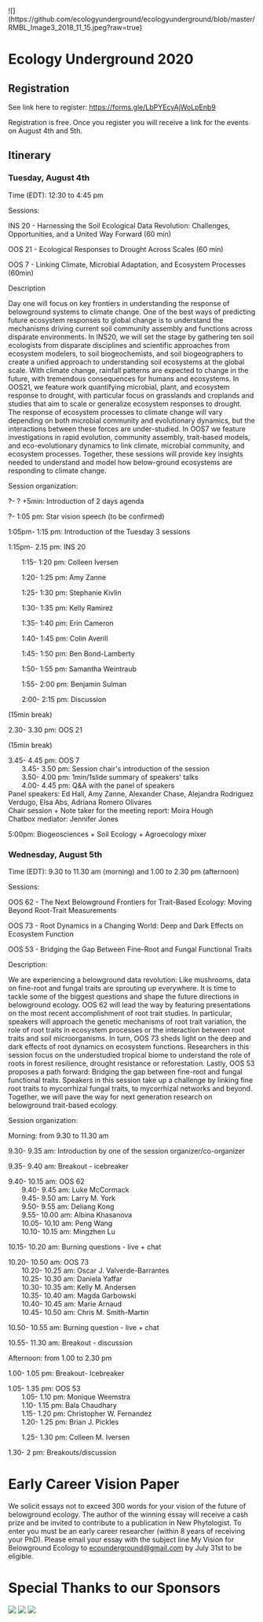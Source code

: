<meta name="google-site-verification" content="yChs9SYO9StPknt31jku93Rq1j5V8WQXG57jUGC2ybw" />
![](https://github.com/ecologyunderground/ecologyunderground/blob/master/RMBL_Image3_2018_11_15.jpeg?raw=true)


# **Ecology Underground 2020** 


## **Registration**
See link here to register: https://forms.gle/LbPYEcyAjWoLpEnb9

Registration is free. Once you register you will receive a link for the events on August 4th and 5th.

## **Itinerary**

### Tuesday, August 4th
Time (EDT): 12:30 to 4:45 pm

Sessions:

INS 20 - Harnessing the Soil Ecological Data Revolution: Challenges, Opportunities, and a United Way Forward (60 min)

OOS 21 - Ecological Responses to Drought Across Scales (60 min)

OOS 7 - Linking Climate, Microbial Adaptation, and Ecosystem Processes (60min)

Description

Day one will focus on key frontiers in understanding the response of belowground systems to climate change. One of the best ways of predicting future ecosystem responses to global change is to understand the mechanisms driving current soil community assembly and functions across disparate environments. In INS20, we will set the stage by gathering ten soil ecologists from disparate disciplines and scientific approaches from ecosystem modelers, to soil biogeochemists, and soil biogeographers to create a unified approach to understanding soil ecosystems at the global scale. With climate change, rainfall patterns are expected to change in the future, with tremendous consequences for humans and ecosystems. In OOS21, we feature work quantifying microbial, plant, and ecosystem response to drought, with particular focus on grasslands and croplands and studies that aim to scale or generalize ecosystem responses to drought. The response of ecosystem processes to climate change will vary depending on both microbial community and evolutionary dynamics, but the interactions between these forces are under-studied. In OOS7 we feature investigations in rapid evolution, community assembly, trait-based models, and eco-evolutionary dynamics to link climate, microbial community, and ecosystem processes. Together, these sessions will provide key insights needed to understand and model how below-ground ecosystems are responding to climate change.

Session organization: 

?- ? +5min: Introduction of 2 days agenda

?- 1:05 pm: Star vision speech (to be confirmed)

1:05pm- 1:15 pm: Introduction of the Tuesday 3 sessions

1:15pm- 2.15 pm: INS 20

&nbsp;&nbsp;&nbsp;&nbsp;&nbsp;&nbsp; 1:15- 1:20 pm: Colleen Iversen 

&nbsp;&nbsp;&nbsp;&nbsp;&nbsp;&nbsp; 1:20- 1:25 pm: Amy Zanne

&nbsp;&nbsp;&nbsp;&nbsp;&nbsp;&nbsp; 1:25- 1:30 pm: Stephanie Kivlin

&nbsp;&nbsp;&nbsp;&nbsp;&nbsp;&nbsp; 1:30- 1:35 pm: Kelly Ramirez

&nbsp;&nbsp;&nbsp;&nbsp;&nbsp;&nbsp; 1:35- 1:40 pm: Erin Cameron

&nbsp;&nbsp;&nbsp;&nbsp;&nbsp;&nbsp; 1:40- 1:45 pm: Colin Averill

&nbsp;&nbsp;&nbsp;&nbsp;&nbsp;&nbsp; 1:45- 1:50 pm: Ben Bond-Lamberty

&nbsp;&nbsp;&nbsp;&nbsp;&nbsp;&nbsp; 1:50- 1:55 pm: Samantha Weintraub

&nbsp;&nbsp;&nbsp;&nbsp;&nbsp;&nbsp; 1:55- 2:00 pm: Benjamin Sulman

&nbsp;&nbsp;&nbsp;&nbsp;&nbsp;&nbsp; 2:00- 2:15 pm: Discussion

(15min break)

2.30- 3.30 pm: OOS 21

(15min break)

3.45- 4.45 pm: OOS 7  
&nbsp;&nbsp;&nbsp;&nbsp;&nbsp;&nbsp; 3.45- 3.50 pm: Session chair's introduction of the session  
&nbsp;&nbsp;&nbsp;&nbsp;&nbsp;&nbsp; 3.50- 4.00 pm: 1min/1slide summary of speakers' talks  
&nbsp;&nbsp;&nbsp;&nbsp;&nbsp;&nbsp; 4.00- 4.45 pm: Q&A with the panel of speakers  
Panel speakers: Ed Hall, Amy Zanne, Alexander Chase, Alejandra Rodriguez Verdugo, Elsa Abs, Adriana Romero Olivares  
Chair session + Note taker for the meeting report: Moira Hough  
Chatbox mediator: Jennifer Jones  


5:00pm: Biogeosciences + Soil Ecology + Agroecology  mixer


### Wednesday, August 5th

Time (EDT):  9.30 to 11.30 am (morning) and 1.00 to 2.30 pm (afternoon)

Sessions: 

OOS 62 - The Next Belowground Frontiers for Trait-Based Ecology: Moving Beyond Root-Trait Measurements

OOS 73 - Root Dynamics in a Changing World: Deep and Dark Effects on Ecosystem Function 

OOS 53 - Bridging the Gap Between Fine-Root and Fungal Functional Traits

Description: 

We are experiencing a belowground data revolution: Like mushrooms, data on fine-root and fungal traits are sprouting up everywhere. It is time to tackle some of the biggest questions and shape the future directions in belowground ecology. OOS 62 will lead the way by featuring presentations on the most recent accomplishment of root trait studies. In particular, speakers will approach the genetic mechanisms of root trait variation, the role of root traits in ecosystem processes or the interaction between root traits and soil microorganisms. In turn, OOS 73 sheds light on the deep and dark effects of root dynamics on ecosystem functions. Researchers in this session focus on the understudied tropical biome to understand the role of roots in forest resilience, drought resistance or reforestation. Lastly, OOS 53 proposes a path forward: Bridging the gap between fine-root and fungal functional traits. Speakers in this session take up a challenge by linking fine root traits to mycorrhizal fungal traits, to mycorrhizal networks and beyond. Together, we will pave the way for  next generation research on belowground trait-based ecology.

Session organization: 

Morning: from 9.30 to 11.30 am

  9.30- 9.35 am: Introduction by one of the session organizer/co-organizer

  9.35- 9.40 am: Breakout - icebreaker

  9.40- 10.15 am: OOS 62  
&nbsp;&nbsp;&nbsp;&nbsp;&nbsp;&nbsp; 9.40- 9.45 am: Luke McCormack  
&nbsp;&nbsp;&nbsp;&nbsp;&nbsp;&nbsp; 9.45- 9.50 am: Larry M. York  
&nbsp;&nbsp;&nbsp;&nbsp;&nbsp;&nbsp; 9.50- 9.55 am: Deliang Kong  
&nbsp;&nbsp;&nbsp;&nbsp;&nbsp;&nbsp; 9.55- 10.00 am: Albina Khasanova  
&nbsp;&nbsp;&nbsp;&nbsp;&nbsp;&nbsp; 10.05- 10.10 am: Peng Wang  
&nbsp;&nbsp;&nbsp;&nbsp;&nbsp;&nbsp; 10.10- 10.15 am: Mingzhen Lu  

  10.15- 10.20 am: Burning questions - live + chat

  10.20- 10.50 am: OOS 73  
&nbsp;&nbsp;&nbsp;&nbsp;&nbsp;&nbsp; 10.20- 10.25 am: Oscar J. Valverde-Barrantes  
&nbsp;&nbsp;&nbsp;&nbsp;&nbsp;&nbsp; 10.25- 10.30 am: Daniela Yaffar  
&nbsp;&nbsp;&nbsp;&nbsp;&nbsp;&nbsp; 10.30- 10.35 am: Kelly M. Andersen  
&nbsp;&nbsp;&nbsp;&nbsp;&nbsp;&nbsp; 10.35- 10.40 am: Magda Garbowski  
&nbsp;&nbsp;&nbsp;&nbsp;&nbsp;&nbsp; 10.40- 10.45 am: Marie Arnaud  
&nbsp;&nbsp;&nbsp;&nbsp;&nbsp;&nbsp; 10.45- 10.50 am: Chris M. Smith-Martin  

  10.50- 10.55 am: Burning question - live + chat

  10.55- 11.30 am: Breakout - discussion 

Afternoon: from 1.00 to 2.30 pm

  1.00- 1.05 pm: Breakout- Icebreaker 

  1.05- 1.35 pm: OOS 53  
&nbsp;&nbsp;&nbsp;&nbsp;&nbsp;&nbsp; 1.05- 1.10 pm: Monique Weemstra  
&nbsp;&nbsp;&nbsp;&nbsp;&nbsp;&nbsp; 1.10- 1.15 pm: Bala Chaudhary  
&nbsp;&nbsp;&nbsp;&nbsp;&nbsp;&nbsp; 1.15- 1.20 pm: Christopher W. Fernandez  
&nbsp;&nbsp;&nbsp;&nbsp;&nbsp;&nbsp; 1.20- 1.25 pm: Brian J. Pickles

&nbsp;&nbsp;&nbsp;&nbsp;&nbsp;&nbsp; 1.25- 1.30 pm: Colleen M. Iversen

  1.30- 2 pm: Breakouts/discussion

# **Early Career Vision Paper**
We solicit essays not to exceed 300 words for your vision of the future of belowground ecology. The author of the winning essay will receive a cash prize and be invited to contribute to a publication in New Phytologist. To enter you must be an early career researcher (within 8 years of receiving your PhD). Please email your essay with the subject line My Vision for Belowground Ecology to ecounderground@gmail.com by July 31st to be eligible.

# **Special Thanks to our Sponsors**
  

![](https://github.com/ecologyunderground/ecologyunderground.github.io/blob/master/NewPhyt.jpg?raw=true)
![](https://github.com/ecologyunderground/ecologyunderground.github.io/blob/master/ORISE.svg?raw=true)
![](https://github.com/ecologyunderground/ecologyunderground.github.io/blob/master/ESASoilEcology.png?raw=true)
